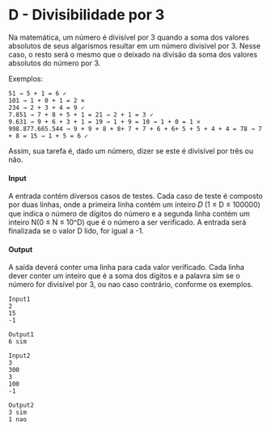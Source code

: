 # D - Divisibilidade por 3

Na matemática, um número é divisível por 3 quando a soma dos valores absolutos de seus algarismos resultar em um número 
divisível por 3. Nesse caso, o resto será o mesmo que o deixado na divisão da soma dos valores absolutos do número por 3.

Exemplos:
~~~
51 → 5 + 1 = 6 ✓
101 → 1 + 0 + 1 = 2 ×
234 → 2 + 3 + 4 = 9 ✓
7.851 → 7 + 8 + 5 + 1 = 21 → 2 + 1 = 3 ✓
9.631 → 9 + 6 + 3 + 1 = 19 → 1 + 9 = 10 → 1 + 0 = 1 ×
998.877.665.544 → 9 + 9 + 8 + 8+ 7 + 7 + 6 + 6+ 5 + 5 + 4 + 4 = 78 → 7 + 8 = 15 → 1 + 5 = 6 ✓
~~~

Assim, sua tarefa é, dado um número, dizer se este é divisível por três ou não.

#### **Input**
A entrada contém diversos casos de testes. Cada caso de teste é composto por duas linhas, onde a primeira linha contém um inteiro 
𝐷 (1 ≤ D ≤ 100000) que indica o número de dígitos do número e a segunda linha contém um inteiro N(0 ≤ N ≤ 10^D) que é o 
número a ser verificado. A entrada será finalizada se o valor D lido, for igual a -1.

#### **Output**
A saída deverá conter uma linha para cada valor verificado. Cada linha dever conter um inteiro que é a soma dos 
dígitos e a palavra sim se o número for divisível por 3, ou nao caso contrário, conforme os exemplos.

~~~
Input1
2
15
-1
~~~

~~~
Output1
6 sim
~~~

~~~
Input2
3
300
3
100
-1
~~~

~~~
Output2
3 sim
1 nao
~~~
